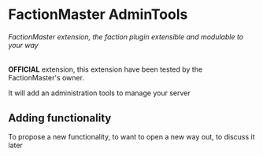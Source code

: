 # FactionMaster AdminTools
###### FactionMaster extension, the faction plugin extensible and modulable to your way
**OFFICIAL** extension, this extension have been tested by the FactionMaster's owner.

It will add an administration tools to manage your server

## Adding functionality
To propose a new functionality, to want to open a new way out, to discuss it later
